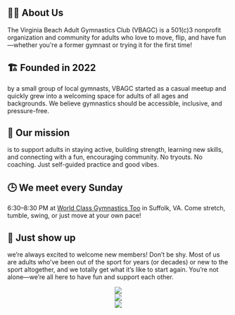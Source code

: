 ## 🤸‍♀️ About Us
The Virginia Beach Adult Gymnastics Club (VBAGC) is a 501(c)3 nonprofit organization and community for adults who love to move, flip, and have fun—whether you're a former gymnast or trying it for the first time!

## 🏗️ Founded in 2022 
by a small group of local gymnasts, VBAGC started as a casual meetup and quickly grew into a welcoming space for adults of all ages and backgrounds. We believe gymnastics should be accessible, inclusive, and pressure-free.

## 🎯 Our mission 
is to support adults in staying active, building strength, learning new skills, and connecting with a fun, encouraging community. No tryouts. No coaching. Just self-guided practice and good vibes.

## 🕒 We meet every Sunday
6:30–8:30 PM at [World Class Gymnastics Too](https://maps.app.goo.gl/MApyPnr39rzwTv716) in Suffolk, VA. Come stretch, tumble, swing, or just move at your own pace!

## 💬 Just show up
we’re always excited to welcome new members! Don’t be shy. Most of us are adults who’ve been out of the sport for years (or decades) or new to the sport altogether, and we totally get what it’s like to start again. You’re not alone—we’re all here to have fun and support each other.

<center><img src="https://user-images.githubusercontent.com/108369432/225924539-667de481-c5aa-4c4e-a5a1-412f92b4a192.JPG" /></center>
<center><img src="https://github.com/user-attachments/assets/3ad7d6dc-93f5-46f1-8945-7b40575d9d20" /></center>
<center><img src="https://github.com/user-attachments/assets/7fe690ea-6927-4e44-a962-d8e95f3da6fd" /></center>
